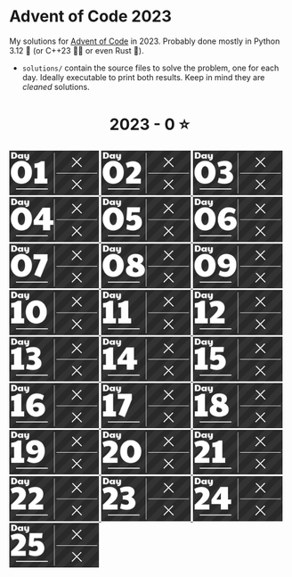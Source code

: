 # Advent of Code 2023

My solutions for [Advent of Code](https://adventofcode.com/2023) in 2023. Probably done mostly in Python 3.12 🐍 (or C++23 👨‍💻 or even Rust 🦀).

- `solutions/` contain the source files to solve the problem, one for each day. Ideally executable to print both results. Keep in mind they are _cleaned_ solutions.

<!-- AOC TILES BEGIN -->
<h1 align="center">
  2023 - 0 ⭐
</h1>
<a href="None">
  <img src="Media/2023/01.png" width="161px">
</a>
<a href="None">
  <img src="Media/2023/02.png" width="161px">
</a>
<a href="None">
  <img src="Media/2023/03.png" width="161px">
</a>
<a href="None">
  <img src="Media/2023/04.png" width="161px">
</a>
<a href="None">
  <img src="Media/2023/05.png" width="161px">
</a>
<a href="None">
  <img src="Media/2023/06.png" width="161px">
</a>
<a href="None">
  <img src="Media/2023/07.png" width="161px">
</a>
<a href="None">
  <img src="Media/2023/08.png" width="161px">
</a>
<a href="None">
  <img src="Media/2023/09.png" width="161px">
</a>
<a href="None">
  <img src="Media/2023/10.png" width="161px">
</a>
<a href="None">
  <img src="Media/2023/11.png" width="161px">
</a>
<a href="None">
  <img src="Media/2023/12.png" width="161px">
</a>
<a href="None">
  <img src="Media/2023/13.png" width="161px">
</a>
<a href="None">
  <img src="Media/2023/14.png" width="161px">
</a>
<a href="None">
  <img src="Media/2023/15.png" width="161px">
</a>
<a href="None">
  <img src="Media/2023/16.png" width="161px">
</a>
<a href="None">
  <img src="Media/2023/17.png" width="161px">
</a>
<a href="None">
  <img src="Media/2023/18.png" width="161px">
</a>
<a href="None">
  <img src="Media/2023/19.png" width="161px">
</a>
<a href="None">
  <img src="Media/2023/20.png" width="161px">
</a>
<a href="None">
  <img src="Media/2023/21.png" width="161px">
</a>
<a href="None">
  <img src="Media/2023/22.png" width="161px">
</a>
<a href="None">
  <img src="Media/2023/23.png" width="161px">
</a>
<a href="None">
  <img src="Media/2023/24.png" width="161px">
</a>
<a href="None">
  <img src="Media/2023/25.png" width="161px">
</a>
<!-- AOC TILES END -->